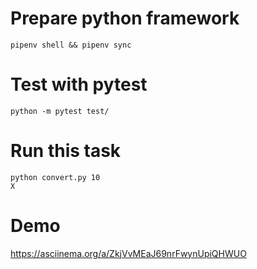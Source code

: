 # Prepare python framework
```
pipenv shell && pipenv sync
```

# Test with pytest

```
python -m pytest test/
```

# Run this task
```
python convert.py 10
X
```

# Demo
https://asciinema.org/a/ZkjVvMEaJ69nrFwynUpiQHWUO